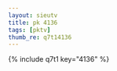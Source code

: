 ```yaml
--- 
layout: sieutv
title: pk 4136
tags: [pktv]
thumb_re: q7t14136
---
```

{% include q7t1 key="4136" %} 
